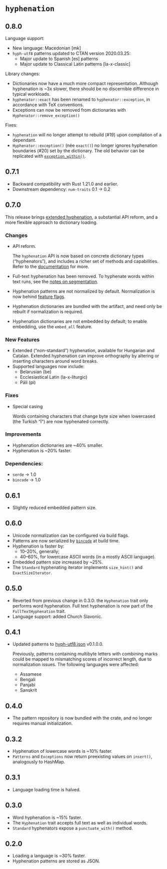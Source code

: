 # `hyphenation`

## 0.8.0

Language support:
- New language: Macedonian [mk]
- `hyph-utf8` patterns updated to CTAN version 2020.03.25:
  - Major update to Spanish [es] patterns
  - Major update to Classical Latin patterns [la-x-classic]

Library changes:
- Dictionaries now have a much more compact representation. Although hyphenation is ~3x slower, there should be no discernible difference in typical workloads.
- `hyphenator::exact` has been renamed to `hyphenator::exception`, in accordance with TeX conventions.
- Exceptions can now be removed from dictionaries with `Hyphenator::remove_exception()`

Fixes:
- `hyphenation` will no longer attempt to rebuild (#19) upon compilation of a dependant.
- `Hyphenator::exception()` (née `exact()`) no longer ignores hyphenation boundaries (#20) set by the dictionary. The old behavior can be replicated with [`exception_within()`](https://docs.rs/hyphenation/0.8.0/hyphenation/hyphenator/trait.Hyphenator.html#tymethod.exception_within).


## 0.7.1

- Backward compatibility with Rust 1.21.0 and earlier.
- Downstream dependency: `num-traits` 0.1 → 0.2


## 0.7.0

This release brings [extended hyphenation](https://www.tug.org/TUGboat/tb27-1/tb86nemeth.pdf), a substantial API reform, and a more flexible approach to dictionary loading.


### Changes

- API reform.

  The `hyphenation` API is now based on concrete dictionary types (“hyphenators”), and includes a richer set of methods and capabilities. Refer to the [documentation](https://docs.rs/hyphenation) for more.

- Full-text hyphenation has been removed. To hyphenate words within text runs, see the [notes on segmentation](https://docs.rs/hyphenation/0.7.0/hyphenation/#segmentation).
- Hyphenation patterns are not normalized by default. Normalization is now behind [feature flags](https://docs.rs/hyphenation/0.7.0/hyphenation/#normalization).
- Hyphenation dictionaries are bundled with the artifact, and need only be rebuilt if normalization is required.
- Hyphenation dictionaries are not embedded by default; to enable embedding, use the `embed_all` feature.


### New Features

- Extended (“non-standard”) hyphenation, available for Hungarian and Catalan. Extended hyphenation can improve orthography by altering or inserting characters around word breaks.
- Supported languages now include:
  - Belarusian (be)
  - Ecclesiastical Latin (la-x-liturgic)
  - Pāli (pi)


### Fixes

- Special casing

  Words containing characters that change byte size when lowercased (the Turkish “İ”) are now hyphenated correctly.


### Improvements

- Hyphenation dictionaries are ~40% smaller.
- Hyphenation is ~20% faster.


### Dependencies:

- `serde` → 1.0
- `bincode` → 1.0


## 0.6.1

- Slightly reduced embedded pattern size.


## 0.6.0

- Unicode normalization can be configured via build flags.
- Patterns are now serialized by [`bincode`](https://github.com/TyOverby/bincode) at build time.
- Hyphenation is faster by:
  - 10–20%, generally;
  - 40–60%, for lowercase ASCII words (in a mostly ASCII language).
- Embedded pattern size increased by ~25%.
- The `Standard` hyphenating iterator implements `size_hint()` and `ExactSizeIterator`.


## 0.5.0

- Reverted from previous change in 0.3.0: the `Hyphenation` trait only performs word hyphenation. Full text hyphenation is now part of the `FullTextHyphenation` trait.
- Language support: added Church Slavonic.


## 0.4.1

- Updated patterns to [hyph-utf8.json](https://github.com/ndr-qef/hyph-utf8.json) v0.1.0.0.

  Previously, patterns containing multibyte letters with combining marks could be mapped to mismatching scores of incorrect length, due to normalization issues. The following languages were affected:
  - Assamese
  - Bengali
  - Panjabi
  - Sanskrit


## 0.4.0

- The pattern repository is now bundled with the crate, and no longer requires manual initialization.


## 0.3.2

- Hyphenation of lowercase words is ~10% faster.
- `Patterns` and `Exceptions` now return preexisting values on `insert()`, analogously to HashMap.


## 0.3.1

- Language loading time is halved.


## 0.3.0

- Word hyphenation is ~15% faster.
- The `Hyphenation` trait accepts full text as well as individual words.
- `Standard` hyphenators expose a `punctuate_with()` method.


## 0.2.0

- Loading a language is ~30% faster.
- Hyphenation patterns are stored as JSON.

